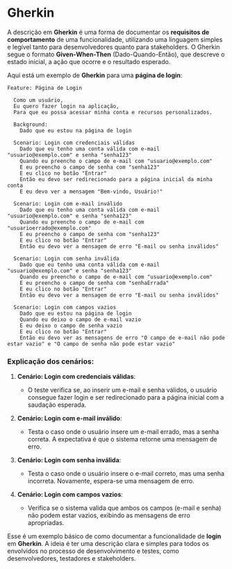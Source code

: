 # Gherkin

A descrição em **Gherkin** é uma forma de documentar os **requisitos de comportamento** de uma funcionalidade, utilizando uma linguagem simples e legível tanto para desenvolvedores quanto para stakeholders. O Gherkin segue o formato **Given-When-Then** (Dado-Quando-Então), que descreve o estado inicial, a ação que ocorre e o resultado esperado.

Aqui está um exemplo de **Gherkin** para uma **página de login**:

```gherkin
Feature: Página de Login

  Como um usuário,
  Eu quero fazer login na aplicação,
  Para que eu possa acessar minha conta e recursos personalizados.

  Background: 
    Dado que eu estou na página de login

  Scenario: Login com credenciais válidas
    Dado que eu tenho uma conta válida com e-mail "usuario@exemplo.com" e senha "senha123"
    Quando eu preencho o campo de e-mail com "usuario@exemplo.com"
    E eu preencho o campo de senha com "senha123"
    E eu clico no botão "Entrar"
    Então eu devo ser redirecionado para a página inicial da minha conta
    E eu devo ver a mensagem "Bem-vindo, Usuário!"

  Scenario: Login com e-mail inválido
    Dado que eu tenho uma conta válida com e-mail "usuario@exemplo.com" e senha "senha123"
    Quando eu preencho o campo de e-mail com "usuarioerrado@exemplo.com"
    E eu preencho o campo de senha com "senha123"
    E eu clico no botão "Entrar"
    Então eu devo ver a mensagem de erro "E-mail ou senha inválidos"

  Scenario: Login com senha inválida
    Dado que eu tenho uma conta válida com e-mail "usuario@exemplo.com" e senha "senha123"
    Quando eu preencho o campo de e-mail com "usuario@exemplo.com"
    E eu preencho o campo de senha com "senhaErrada"
    E eu clico no botão "Entrar"
    Então eu devo ver a mensagem de erro "E-mail ou senha inválidos"

  Scenario: Login com campos vazios
    Dado que eu estou na página de login
    Quando eu deixo o campo de e-mail vazio
    E eu deixo o campo de senha vazio
    E eu clico no botão "Entrar"
    Então eu devo ver as mensagens de erro "O campo de e-mail não pode estar vazio" e "O campo de senha não pode estar vazio"
```

### Explicação dos **cenários**:
1. **Cenário: Login com credenciais válidas**:
   - O teste verifica se, ao inserir um e-mail e senha válidos, o usuário consegue fazer login e ser redirecionado para a página inicial com a saudação esperada.

2. **Cenário: Login com e-mail inválido**:
   - Testa o caso onde o usuário insere um e-mail errado, mas a senha correta. A expectativa é que o sistema retorne uma mensagem de erro.

3. **Cenário: Login com senha inválida**:
   - Testa o caso onde o usuário insere o e-mail correto, mas uma senha incorreta. Novamente, espera-se uma mensagem de erro.

4. **Cenário: Login com campos vazios**:
   - Verifica se o sistema valida que ambos os campos (e-mail e senha) não podem estar vazios, exibindo as mensagens de erro apropriadas.

Esse é um exemplo básico de como documentar a funcionalidade de **login** em **Gherkin**. A ideia é ter uma descrição clara e simples para todos os envolvidos no processo de desenvolvimento e testes, como desenvolvedores, testadores e stakeholders.